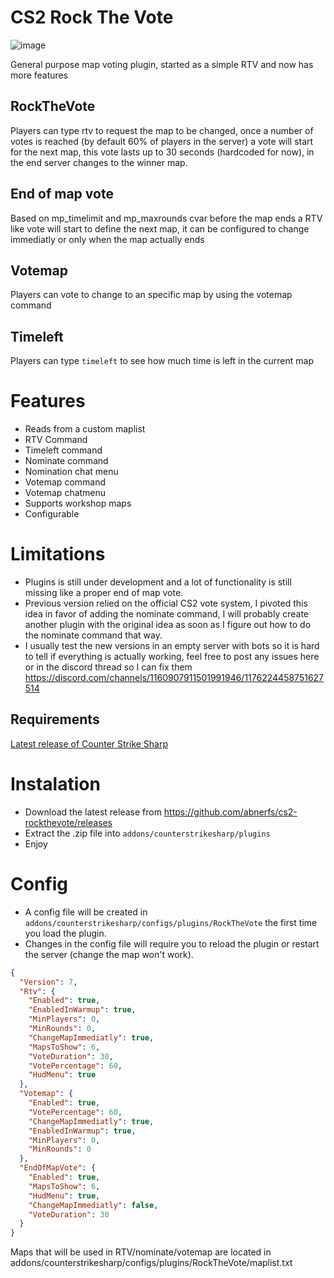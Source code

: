 # CS2 Rock The Vote
![image](https://github.com/abnerfs/cs2-rockthevote/assets/14078661/a603d1b6-ba35-4d5a-b887-1b14058a8050)

General purpose map voting plugin, started as a simple RTV and now has more features

## RockTheVote
Players can type rtv to request the map to be changed, once a number of votes is reached (by default 60% of players in the server) a vote will start for the next map, this vote lasts up to 30 seconds (hardcoded for now), in the end server changes to the winner map.

## End of map vote
Based on mp_timelimit and mp_maxrounds cvar before the map ends a RTV like vote will start to define the next map, it can be configured to change immediatly or only when the map actually ends

## Votemap
Players can vote to change to an specific map by using the votemap <mapname> command

## Timeleft
Players can type `timeleft` to see how much time is left in the current map 

# Features
- Reads from a custom maplist
- RTV Command
- Timeleft command
- Nominate command
- Nomination chat menu
- Votemap command
- Votemap chatmenu
- Supports workshop maps
- Configurable 
  

# Limitations
 - Plugins is still under development and a lot of functionality is still missing like a proper end of map vote.
 - Previous version relied on the official CS2 vote system, I pivoted this idea in favor of adding the nominate command, I will probably create another plugin with the original idea as soon as I figure out how to do the nominate command that way.
 - I usually test the new versions in an empty server with bots so it is hard to tell if everything is actually working, feel free to post any issues here or in the discord thread so I can fix them https://discord.com/channels/1160907911501991946/1176224458751627514
  
## Requirements
[Latest release of Counter Strike Sharp](https://github.com/roflmuffin/CounterStrikeSharp)

# Instalation
- Download the latest release from https://github.com/abnerfs/cs2-rockthevote/releases
- Extract the .zip file into `addons/counterstrikesharp/plugins`
- Enjoy

# Config
- A config file will be created in `addons/counterstrikesharp/configs/plugins/RockTheVote` the first time you load the plugin.
- Changes in the config file will require you to reload the plugin or restart the server (change the map won't work).

```json
{
  "Version": 7,
  "Rtv": {
    "Enabled": true,
    "EnabledInWarmup": true,
    "MinPlayers": 0,
    "MinRounds": 0,
    "ChangeMapImmediatly": true,
    "MapsToShow": 6,
    "VoteDuration": 30,
    "VotePercentage": 60,
    "HudMenu": true
  },
  "Votemap": {
    "Enabled": true,
    "VotePercentage": 60,
    "ChangeMapImmediatly": true,
    "EnabledInWarmup": true,
    "MinPlayers": 0,
    "MinRounds": 0
  },
  "EndOfMapVote": {
    "Enabled": true,
    "MapsToShow": 6,
    "HudMenu": true,
    "ChangeMapImmediatly": false,
    "VoteDuration": 30
  }
}
```

Maps that will be used in RTV/nominate/votemap are located in addons/counterstrikesharp/configs/plugins/RockTheVote/maplist.txt
